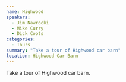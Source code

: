 ```yaml
---
name: Highwood
speakers:
  - Jim Nawrocki
  - Mike Curry
  - Dick Coots
categories:
  - Tours
summary: "Take a tour of Highwood car barn"
location: Highwood Car Barn
---
```


Take a tour of Highwood car barn.

